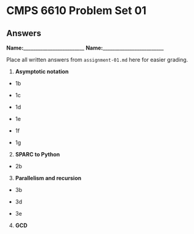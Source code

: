   # CMPS 6610 Problem Set 01
## Answers

**Name:**_________________________
**Name:**_________________________


Place all written answers from `assignment-01.md` here for easier grading.

1. **Asymptotic notation**

  - 1b    
 
  - 1c

  - 1d

  - 1e

  - 1f

  - 1g

2. **SPARC to Python**

  - 2b

3. **Parallelism and recursion**

  - 3b

  - 3d

  - 3e
  
4. **GCD**
